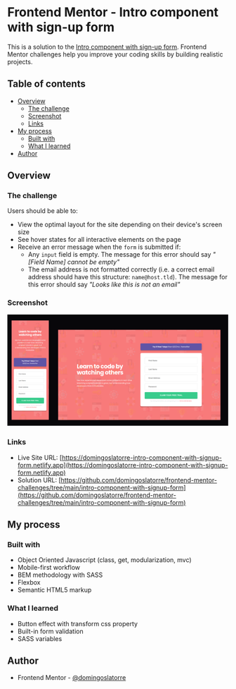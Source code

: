 # Frontend Mentor - Intro component with sign-up form

This is a solution to the [Intro component with sign-up form](https://www.frontendmentor.io/challenges/intro-component-with-signup-form-5cf91bd49edda32581d28fd1). Frontend Mentor challenges help you improve your coding skills by building realistic projects.

## Table of contents

- [Overview](#overview)
  - [The challenge](#the-challenge)
  - [Screenshot](#screenshot)
  - [Links](#links)
- [My process](#my-process)
  - [Built with](#built-with)
  - [What I learned](#what-i-learned)
- [Author](#author)

## Overview

### The challenge

Users should be able to:

- View the optimal layout for the site depending on their device's screen size
- See hover states for all interactive elements on the page
- Receive an error message when the `form` is submitted if:
  - Any `input` field is empty. The message for this error should say _"[Field Name] cannot be empty"_
  - The email address is not formatted correctly (i.e. a correct email address should have this structure: `name@host.tld`). The message for this error should say _"Looks like this is not an email"_

### Screenshot

![](./docs/screenshot.png)

### Links

- Live Site URL: [https://domingoslatorre-intro-component-with-signup-form.netlify.app](https://domingoslatorre-intro-component-with-signup-form.netlify.app)
- Solution URL: [https://github.com/domingoslatorre/frontend-mentor-challenges/tree/main/intro-component-with-signup-form](https://github.com/domingoslatorre/frontend-mentor-challenges/tree/main/intro-component-with-signup-form)

## My process

### Built with

- Object Oriented Javascript (class, get, modularization, mvc)
- Mobile-first workflow
- BEM methodology with SASS
- Flexbox
- Semantic HTML5 markup

### What I learned

- Button effect with transform css property
- Built-in form validation
- SASS variables

## Author

- Frontend Mentor - [@domingoslatorre](https://www.frontendmentor.io/profile/domingoslatorre)
